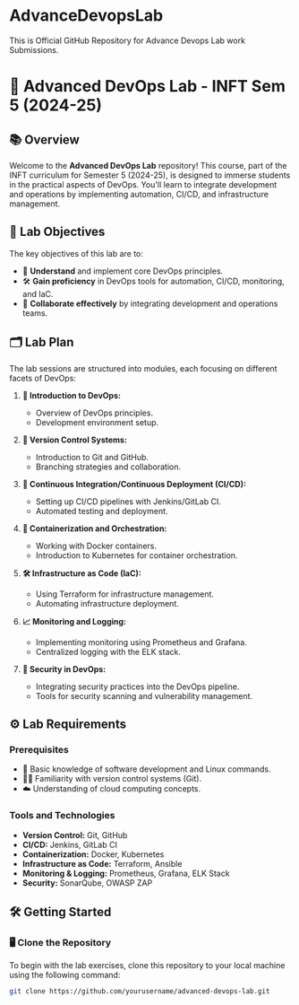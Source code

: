 # AdvanceDevopsLab
This is Official GitHub Repository for Advance Devops Lab work Submissions.
# 🌟 Advanced DevOps Lab - INFT Sem 5 (2024-25)

## 📚 Overview

Welcome to the **Advanced DevOps Lab** repository! This course, part of the INFT curriculum for Semester 5 (2024-25), is designed to immerse students in the practical aspects of DevOps. You'll learn to integrate development and operations by implementing automation, CI/CD, and infrastructure management.

## 🎯 Lab Objectives

The key objectives of this lab are to:

- 🔧 **Understand** and implement core DevOps principles.
- 🛠️ **Gain proficiency** in DevOps tools for automation, CI/CD, monitoring, and IaC.
- 🤝 **Collaborate effectively** by integrating development and operations teams.

## 🗂️ Lab Plan

The lab sessions are structured into modules, each focusing on different facets of DevOps:

1. **🚀 Introduction to DevOps:**
   - Overview of DevOps principles.
   - Development environment setup.

2. **🔗 Version Control Systems:**
   - Introduction to Git and GitHub.
   - Branching strategies and collaboration.

3. **🔄 Continuous Integration/Continuous Deployment (CI/CD):**
   - Setting up CI/CD pipelines with Jenkins/GitLab CI.
   - Automated testing and deployment.

4. **🐳 Containerization and Orchestration:**
   - Working with Docker containers.
   - Introduction to Kubernetes for container orchestration.

5. **🛠️ Infrastructure as Code (IaC):**
   - Using Terraform for infrastructure management.
   - Automating infrastructure deployment.

6. **📈 Monitoring and Logging:**
   - Implementing monitoring using Prometheus and Grafana.
   - Centralized logging with the ELK stack.

7. **🔐 Security in DevOps:**
   - Integrating security practices into the DevOps pipeline.
   - Tools for security scanning and vulnerability management.

## ⚙️ Lab Requirements

### Prerequisites
- 📘 Basic knowledge of software development and Linux commands.
- 🧑‍💻 Familiarity with version control systems (Git).
- ☁️ Understanding of cloud computing concepts.

### Tools and Technologies
- **Version Control:** Git, GitHub
- **CI/CD:** Jenkins, GitLab CI
- **Containerization:** Docker, Kubernetes
- **Infrastructure as Code:** Terraform, Ansible
- **Monitoring & Logging:** Prometheus, Grafana, ELK Stack
- **Security:** SonarQube, OWASP ZAP

## 🛠️ Getting Started

### 🖥️ Clone the Repository
To begin with the lab exercises, clone this repository to your local machine using the following command:

```bash
git clone https://github.com/yourusername/advanced-devops-lab.git
